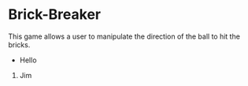 # Brick-Breaker

This game allows a user to manipulate the direction of the ball to hit the bricks.

* Hello

1. Jim
